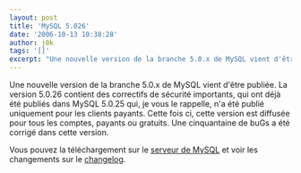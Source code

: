 ```yaml
---
layout: post
title: 'MySQL 5.026'
date: '2006-10-13 10:38:28'
author: j0k
tags: '[]'
excerpt: "Une nouvelle version de la branche 5.0.x de MySQL vient d'être publiée. La version 5.0.26 contient des correctifs de sécurité importants, qui ont déjà été publiés dans MySQL 5.0.25 qui, je vous le rappelle, n'a été publié uniquement pour les clients payants.     \nCette fois ci, cette version est diffusée pour tous les comptes, payants ou gratuits. Une      …"
---
```


Une nouvelle version de la branche 5.0.x de MySQL vient d'être publiée. La version 5.0.26 contient des correctifs de sécurité importants, qui ont déjà été publiés dans MySQL 5.0.25 qui, je vous le rappelle, n'a été publié uniquement pour les clients payants.
Cette fois ci, cette version est diffusée pour tous les comptes, payants ou gratuits. Une cinquantaine de buGs a été corrigé dans cette version.

Vous pouvez la téléchargement sur le [serveur de MySQL](http://dev.mysql.com/downloads/mysql/5.0.html) et voir les changements sur le [changelog](http://dev.mysql.com/doc/refman/5.0/en/news-5-0-26.html).
